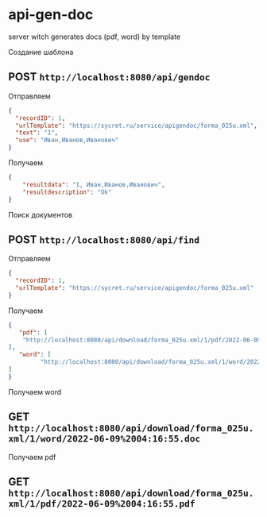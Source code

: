 # api-gen-doc
server witch generates docs (pdf, word) by template

Создание шаблона
## POST `http://localhost:8080/api/gendoc`
Отправляем

```json
{
  "recordID": 1,
  "urlTemplate": "https://sycret.ru/service/apigendoc/forma_025u.xml",
  "text": "1",
  "use": "Иван,Иванов,Иванович"
}
```

Получаем

```json
{
	"resultdata": "1, Иван,Иванов,Иванович",
	"resultdescription": "Ok"
}

```
Поиск документов
## POST `http://localhost:8080/api/find`
Отправляем

```json
{
  "recordID": 1,
  "urlTemplate": "https://sycret.ru/service/apigendoc/forma_025u.xml"
}
```

Получаем

```json
{
   "pdf": [
	"http://localhost:8080/api/download/forma_025u.xml/1/pdf/2022-06-09%2004:16:55.pdf"
],
   "word": [
         "http://localhost:8080/api/download/forma_025u.xml/1/word/2022-06-09%2004:16:55.doc"
]
}
```

Получаем word
## GET `http://localhost:8080/api/download/forma_025u.xml/1/word/2022-06-09%2004:16:55.doc`

Получаем pdf
## GET `http://localhost:8080/api/download/forma_025u.xml/1/pdf/2022-06-09%2004:16:55.pdf`


